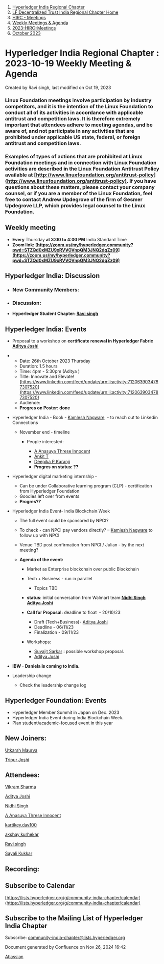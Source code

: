 1. [Hyperledger India Regional Chapter](index.html)
2. [LF Decentralized Trust India Regional Chapter Home](LF-Decentralized-Trust-India-Regional-Chapter-Home_19169282.html)
3. [HIRC - Meetings](HIRC---Meetings_19169350.html)
4. [Weekly Meetings &amp; Agenda](19169352.html)
5. [2023-HIRC-Meetings](2023-HIRC-Meetings_19170487.html)
6. [October 2023](October-2023_19171308.html)

# Hyperledger India Regional Chapter : 2023-10-19 Weekly Meeting &amp; Agenda

Created by Ravi singh, last modified on Oct 19, 2023

### **Linux Foundation meetings involve participation by industry competitors, and it is the intention of the Linux Foundation to conduct all of its activities in accordance with applicable antitrust and competition laws. It is therefore extremely important that attendees adhere to meeting agendas, and be aware of, and not participate in any activities that are prohibited under applicable US state, federal, or foreign antitrust and competition laws.**

### **Examples of types of actions that are prohibited at Linux Foundation meetings and in connection with Linux Foundation activities are described in the Linux Foundation Antitrust Policy available at [http://www.linuxfoundation.org/antitrust-policy](http://www.linuxfoundation.org/antitrust-policy). If you have questions about these matters, please contact your company counsel, or if you are a member of the Linux Foundation, feel free to contact Andrew Updegrove of the firm of Gesmer Updegrove LLP, which provides legal counsel to the Linux Foundation.**

## **Weekly meeting**

- **Every** Thursday **at 3:00 to 4:00 PM** India Standard Time
- **Zoom link: [https://zoom.us/my/hyperledger.community?pwd=STZQd0xMZU9xRVVOVnpQM3JNQ2dqZz09](https://zoom.us/my/hyperledger.community?pwd=STZQd0xMZU9xRVVOVnpQM3JNQ2dqZz09)**

## **Hyperledger India: Discussion**

- ### New Community Members:

<!--THE END-->

- ### **Discussion:**
- **Hyperledger Student Chapter: [Ravi singh](https://lf-hyperledger.atlassian.net/wiki/people/6207b125f5d29a0068fd3a32?ref=confluence)**

## **Hyperledger India: Events**

- Proposal to a workshop on **certificate renewal in Hyperledger Fabric  [Aditya Joshi](https://lf-hyperledger.atlassian.net/wiki/people/5a5129ceb12c7029722bbcac?ref=confluence)**

<!--THE END-->

- - Date: 26th October 2023 Thursday
  - Duration: 1.5 hours
  - Time: 4pm - 5:30pm (Aditya )
  - Title: Innovate and Elevate! [https://www.linkedin.com/feed/update/urn:li:activity:7120639034787307520](https://www.linkedin.com/feed/update/urn:li:activity:7120639034787307520)
  - Audience:
  - **Progres on Poster: done**
- Hyperledger India - Book - [Kamlesh Nagware](https://lf-hyperledger.atlassian.net/wiki/people/5d258d2afd3b8b0c278eb1aa?ref=confluence)  - to reach out to Linkedin Connections
  
  - November end - timeline
    
    - People interested:
      
      - [A Anasuya Threse Innocent](https://lf-hyperledger.atlassian.net/wiki/people/712020:661aa2f0-0e5a-4e8d-b57b-de10204ea99b?ref=confluence)
      - [Ankit T](https://lf-hyperledger.atlassian.net/wiki/people/5ff04f408332a1010ec10bc5?ref=confluence)
      - [Deepika P Karanji](https://lf-hyperledger.atlassian.net/wiki/people/712020:34119971-4220-42fd-b14f-cf9dee0205ef?ref=confluence)
      - **Progres on status: ??**
- Hyperledger digital marketing internship -
  
  - Can be under Collaborative learning program (CLP) - certification from Hyperledger Foundation
  - Goodies left over from events
  - **Progres??**
- Hyperledger India Event- India Blockchain Week 
  
  - The full event could be sponsored by NPCI?
  - To check - can NPCI pay vendors directly? – [Kamlesh Nagware](https://lf-hyperledger.atlassian.net/wiki/people/5d258d2afd3b8b0c278eb1aa?ref=confluence) to follow up with NPCI
  - Venue TBD post confirmation from NPCI / Julian - by the next meeting?
  - **Agenda of the event:**
    
    - Market as Enterprise blockchain over public Blockchain
    - Tech + Business - run in parallel
      
      - Topics TBD
    - **status:** initial conversation from Walmart team **[Nidhi Singh](https://lf-hyperledger.atlassian.net/wiki/people/712020:0f4b10ea-b6e4-43be-8d68-0fbeb9d94639?ref=confluence) [Aditya Joshi](https://lf-hyperledger.atlassian.net/wiki/people/5a5129ceb12c7029722bbcac?ref=confluence)**
    - **Call for Proposal:** deadline to float  - 20/10/23 
      
      - Draft (Tech+Business)- [Aditya Joshi](https://lf-hyperledger.atlassian.net/wiki/people/5a5129ceb12c7029722bbcac?ref=confluence)
      - Deadline - 06/11/23
      - Finalization - 09/11/23
    - Workshops:
      
      - [Suvajit Sarkar](https://lf-hyperledger.atlassian.net/wiki/people/712020:9a33b8cc-fcb9-4626-9e09-7f700c9c2300?ref=confluence) : possible workshop proposal.
      - [Aditya Joshi](https://lf-hyperledger.atlassian.net/wiki/people/5a5129ceb12c7029722bbcac?ref=confluence)
- **IBW - Daniela is coming to India.**
- Leadership change
  
  - Check the leadership change log

## **Hyperledger Foundation: Events**

- Hyperledger Member Summit in Japan on Dec. 2023
- Hyperledger India Event during India Blockchain Week.
- Plan student/academic-focused event in this year

## New Joiners:

[Utkarsh Maurya](https://lf-hyperledger.atlassian.net/wiki/people/712020:00eca02c-e26e-4c3f-9c60-220691bbe866?ref=confluence) 

[Tripur Joshi](https://lf-hyperledger.atlassian.net/wiki/people/712020:49b2dd40-d0de-4b93-86e7-380a6b984a18?ref=confluence) 

## Attendees:

[Vikram Sharma](https://lf-hyperledger.atlassian.net/wiki/people/712020:af0c3f29-e190-4dc2-9098-9266b1dc0dab?ref=confluence) 

[Aditya Joshi](https://lf-hyperledger.atlassian.net/wiki/people/5a5129ceb12c7029722bbcac?ref=confluence) 

[Nidhi Singh](https://lf-hyperledger.atlassian.net/wiki/people/712020:0f4b10ea-b6e4-43be-8d68-0fbeb9d94639?ref=confluence) 

[A Anasuya Threse Innocent](https://lf-hyperledger.atlassian.net/wiki/people/712020:661aa2f0-0e5a-4e8d-b57b-de10204ea99b?ref=confluence) 

[kartikey.dav100](https://lf-hyperledger.atlassian.net/wiki/people/5d5fd1d08de8420ca06d3048?ref=confluence) 

[akshay kurhekar](https://lf-hyperledger.atlassian.net/wiki/people/5dab3a4f79330a0c3582c691?ref=confluence) 

[Ravi singh](https://lf-hyperledger.atlassian.net/wiki/people/6207b125f5d29a0068fd3a32?ref=confluence) 

[Sayali Kukkar](https://lf-hyperledger.atlassian.net/wiki/people/712020:058c126e-c558-452c-8c57-c785f35ca3ee?ref=confluence) 

## Recording:

## Subscribe to Calendar

[https://lists.hyperledger.org/g/community-india-chapter/calendar](https://lists.hyperledger.org/g/community-india-chapter/calendar)

## Subscribe to the Mailing List of Hyperledger India Chapter

Subscribe: [community-india-chapter@lists.hyperledger.org](mailto:community-india-chapter@lists.hyperledger.org)

Document generated by Confluence on Nov 26, 2024 16:42

[Atlassian](http://www.atlassian.com/)
